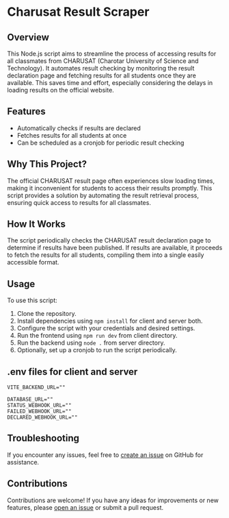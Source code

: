 # Charusat Result Scraper

## Overview

This Node.js script aims to streamline the process of accessing results for all classmates from CHARUSAT (Charotar University of Science and Technology). It automates result checking by monitoring the result declaration page and fetching results for all students once they are available. This saves time and effort, especially considering the delays in loading results on the official website.

## Features

- Automatically checks if results are declared
- Fetches results for all students at once
- Can be scheduled as a cronjob for periodic result checking

## Why This Project?

The official CHARUSAT result page often experiences slow loading times, making it inconvenient for students to access their results promptly. This script provides a solution by automating the result retrieval process, ensuring quick access to results for all classmates.

## How It Works

The script periodically checks the CHARUSAT result declaration page to determine if results have been published. If results are available, it proceeds to fetch the results for all students, compiling them into a single easily accessible format.

## Usage

To use this script:

1. Clone the repository.
2. Install dependencies using `npm install` for client and server both.
3. Configure the script with your credentials and desired settings.
4. Run the frontend using `npm run dev` from client directory.
5. Run the backend using `node .` from server directory.
6. Optionally, set up a cronjob to run the script periodically.

## .env files for client and server
```
VITE_BACKEND_URL=""
```

```
DATABASE_URL=""
STATUS_WEBHOOK_URL=""
FAILED_WEBHOOK_URL=""
DECLARED_WEBHOOK_URL=""
```

## Troubleshooting

If you encounter any issues, feel free to [create an issue](#) on GitHub for assistance.

## Contributions

Contributions are welcome! If you have any ideas for improvements or new features, please [open an issue](#) or submit a pull request.
